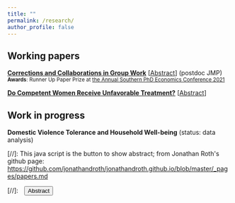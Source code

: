 ```yaml
---
title: ""
permalink: /research/
author_profile: false
---
```



## Working papers
<strong><a href="/files/Correction.pdf" target="_blank">Corrections and Collaborations in Group Work</a></strong> [<a href="#/" onclick="visib('correction')">Abstract</a>] (postdoc JMP)
<small><br><strong>Awards</strong>: Runner Up Paper Prize at <a href="https://sites.google.com/view/aspec2021" target="_blank">the Annual Southern PhD Economics Conference 2021</a></small>
<div id="correction" style="display: none; text-align: justify; line-height: 1.2"><small>
Receiving corrections from colleagues is an integral part of group work. However, people may take them emotionally, which could be very costly for a person who corrects them as collaboration is essential in group work. This paper studies how being corrected by others in a group affects one's willingness to collaborate with those people in later works in a quasi-laboratory experimental setting. I find that the main determinant of collaborator selection is a given person's contribution to the task. However, after controlling for the contribution, people are significantly less willing to collaborate with a person who has corrected their actions. Women do not like being corrected both for their mistakes and for their right actions, while men mostly do not like being corrected for their mistakes. High-ability men especially do not like to be corrected for their mistakes, suggesting that their emotional irritation is driving their negative reactions. The gender of the person who made corrections does not matter. These findings have implications for organizational efficiency, gender differences in managerial practice, corrections, and strategic behaviors.
</small><br><br/></div>


<strong><a href="/files/CareerProgression.pdf" target="_blank">Do Competent Women Receive Unfavorable Treatment?</a></strong> [<a href="#/" onclick="visib('careerprog')">Abstract</a>]
<div id="careerprog" style="display: none; text-align: justify; line-height: 1.2"><small>
Do competent women receive unfavorable treatment than equally competent men? While literature finds that competent women are perceived as less likable, its direct effect on women's career is not well investigated. I study this question in a laboratory experiment where unfavorable treatment has material consequences. I find that neither men nor women treat competent women less favorably; if anything, both men and women treat competent women slightly more favorably than equally competent men. The findings provide a piece of evidence that competent women may not necessarily receive unfavorable treatment, which may shed new light on hiring and promotion practices in labor markets.
</small><br><br/></div>

      
## Work in progress
<strong>Domestic Violence Tolerance and Household Well-being</strong> (status: data analysis)


[//]: This java script is the button to show abstract; from Jonathan Roth's github page: https://github.com/jonathandroth/jonathandroth.github.io/blob/master/_pages/papers.md
<script>
 function visib(id) {
  var x = document.getElementById(id);
  if (x.style.display === "block") {
    x.style.display = "none";
  } else {
    x.style.display = "block";
  }
}
</script>
[//]:&emsp;<button onclick="visib('polariz')" class="btn btn--inverse btn--small">Abstract</button>
 
